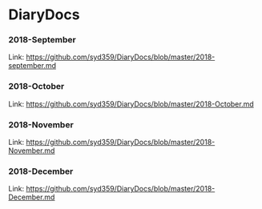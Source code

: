 # DiaryDocs

### 2018-September

Link: https://github.com/syd359/DiaryDocs/blob/master/2018-september.md

### 2018-October

Link: https://github.com/syd359/DiaryDocs/blob/master/2018-October.md  

### 2018-November

Link: https://github.com/syd359/DiaryDocs/blob/master/2018-November.md  

### 2018-December  

Link: https://github.com/syd359/DiaryDocs/blob/master/2018-December.md  
